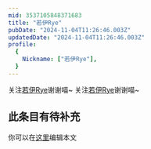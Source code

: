 ```yaml
---
mid: 3537105848371683
title: "若伊Rye"
pubDate: "2024-11-04T11:26:46.003Z"
updatedDate: "2024-11-04T11:26:46.003Z"
profile:
  {
    Nickname: ["若伊Rye"],
  }
---
```


关注[若伊Rye](https://space.bilibili.com/3537105848371683)谢谢喵~ 关注[若伊Rye](https://space.bilibili.com/3537105848371683)谢谢喵~

## 此条目有待补充
你可以在[这里](https://github.com/Yuhanawa/VTuber.ICU-Content/edit/master/v/若伊Rye/index.md)编辑本文
